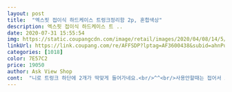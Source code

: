 ```yaml
---
layout: post 
title:  "엑스핏 접이식 하드케이스 트렁크정리함 2p, 혼합색상" 
description: 엑스핏 접이식 하드케이스 트 ..
date: 2020-07-31 15:55:54 
img: https://static.coupangcdn.com/image/retail/images/2020/04/08/14/5/53801a35-34b4-412e-88eb-f669d508bed2.jpg 
linkUrl: https://link.coupang.com/re/AFFSDP?lptag=AF3600438&subid=ahnPublicAsk&pageKey=1440268816&itemId=2483949130&vendorItemId=70477265759&traceid=V0-113-184c119e4c203543 
categories: [1018] 
color: 7E57C2 
price: 19050 
author: Ask View Shop 
cont:  "니로 트렁크 하단에 2개가 딱맞게 들어가네요.<br/>^^<br/>사용안할때는 접어서 보관해도 되구요<br/>사이즈 딱이네요 접기도 편해서 좋아요<br/>사이즈큰건줄알고 주문했는데... <br/>작은거내요^^;;<br/>차랑 뒷자석에 수납할수 있는 통이 필요해서 구매했는데<br/>트렁크 정리 깔끔하게되서 좋기는 합니다<br/>평소 세차 용품이나 캠핑갈 때 짐 수납이 가능해서 좋습니다.<br/><br/>" 
---
```

